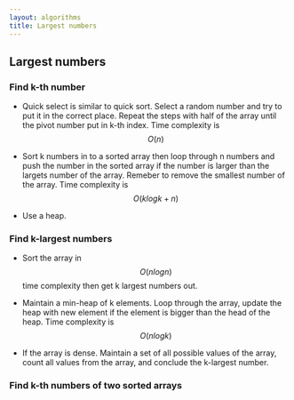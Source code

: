 ```yaml
---
layout: algorithms
title: Largest numbers
---
```


## Largest numbers

### Find k-th number

* Quick select is similar to quick sort. Select a random number and try to put it in the correct place. Repeat the steps with half of the array until the pivot number put in k-th index. Time complexity is $$ O(n) $$

* Sort k numbers in to a sorted array then loop through n numbers and push the number in the sorted array if the number is larger than the largets number of the array. Remeber to remove the smallest number of the array. Time complexity is $$ O(klogk + n) $$

* Use a heap.

### Find k-largest numbers

* Sort the array in $$ O(nlogn) $$ time complexity then get k largest numbers out.

* Maintain a min-heap of k elements. Loop through the array, update the heap with new element if the element is bigger than the head of the heap. Time complexity is $$ O(nlogk) $$

* If the array is dense. Maintain a set of all possible values of the array, count all values from the array, and conclude the k-largest number.

### Find k-th numbers of two sorted arrays